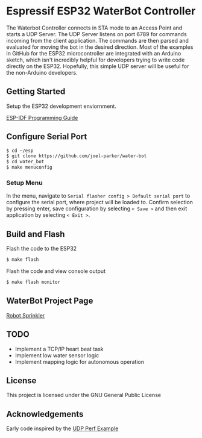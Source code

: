 # Espressif ESP32 WaterBot Controller

The Waterbot Controller connects in STA mode to an Access Point and starts a UDP Server. The UDP Server listens on port 6789 for commands incoming from the client application. The commands are then parsed and evaluated for moving the bot in the desired direction. Most of the examples in GitHub for the ESP32 microcontroller are integrated with an Arduino sketch, which isn't incredibly helpful for developers trying to write code directly on the ESP32. Hopefully, this simple UDP server will be useful for the non-Arduino developers.

## Getting Started

Setup the ESP32 development enviornment.

[ESP-IDF Programming Guide](http://esp-idf.readthedocs.io/en/latest/get-started/index.html)

## Configure Serial Port

```sh
$ cd ~/esp
$ git clone https://github.com/joel-parker/water-bot
$ cd water_bot
$ make menuconfig
```

### Setup Menu

In the menu, navigate to `Serial flasher config > Default serial port` to configure the serial port, where project will be loaded to. Confirm selection by pressing enter, save configuration by selecting `< Save >` and then exit application by selecting `< Exit >`.

## Build and Flash

Flash the code to the ESP32

```sh
$ make flash
```

Flash the code and view console output

```sh
$ make flash monitor
```

## WaterBot Project Page

[Robot Sprinkler](https://hackaday.io/project/25565-water-bot)

## TODO

- Implement a TCP/IP heart beat task
- Implement low water sensor logic
- Implement mapping logic for autonomous operation

## License

This project is licensed under the GNU General Public License

## Acknowledgements

Early code inspired by the [UDP Perf Example](https://github.com/espressif/esp-idf/tree/master/examples/performance/udp_perf)
